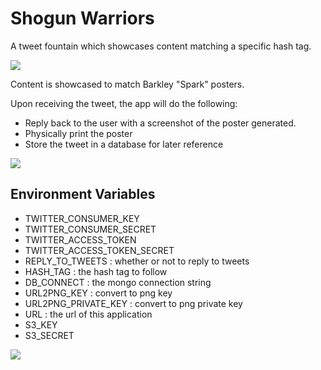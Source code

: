 # Shogun Warriors

A tweet fountain which showcases content matching a specific hash tag.

![](http://i.imgur.com/He62sNZ.png)

Content is showcased to match Barkley "Spark" posters.

Upon receiving the tweet, the app will do the following:

* Reply back to the user with a screenshot of the poster generated.
* Physically print the poster
* Store the tweet in a database for later reference

![](http://i.imgur.com/xSH7ZOk.png)

## Environment Variables
* TWITTER_CONSUMER_KEY
* TWITTER_CONSUMER_SECRET
* TWITTER_ACCESS_TOKEN
* TWITTER_ACCESS_TOKEN_SECRET
* REPLY_TO_TWEETS : whether or not to reply to tweets
* HASH_TAG : the hash tag to follow
* DB_CONNECT : the mongo connection string
* URL2PNG_KEY : convert to png key
* URL2PNG_PRIVATE_KEY : convert to png private key
* URL : the url of this application
* S3_KEY
* S3_SECRET

![](http://i.imgur.com/VhOQjyj.png)
